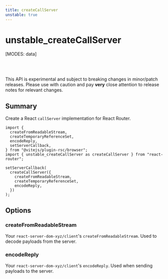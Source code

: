 ```yaml
---
title: createCallServer
unstable: true
---
```


# unstable_createCallServer

[MODES: data]

<br />
<br />

<docs-warning>This API is experimental and subject to breaking changes in
minor/patch releases. Please use with caution and pay **very** close attention
to release notes for relevant changes.</docs-warning>

## Summary

Create a React `callServer` implementation for React Router.

```tsx filename=entry.browser.tsx
import {
  createFromReadableStream,
  createTemporaryReferenceSet,
  encodeReply,
  setServerCallback,
} from "@vitejs/plugin-rsc/browser";
import { unstable_createCallServer as createCallServer } from "react-router";

setServerCallback(
  createCallServer({
    createFromReadableStream,
    createTemporaryReferenceSet,
    encodeReply,
  })
);
```

## Options

### createFromReadableStream

Your `react-server-dom-xyz/client`'s `createFromReadableStream`. Used to decode payloads from the server.

### encodeReply

Your `react-server-dom-xyz/client`'s `encodeReply`. Used when sending payloads to the server.
